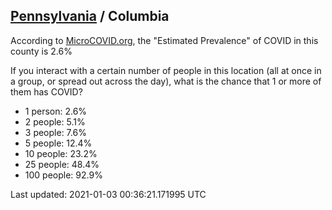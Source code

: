 
## [Pennsylvania](/united-states/pennsylvania) / Columbia

According to [MicroCOVID.org](http://microcovid.org),
the "Estimated Prevalence" of COVID in this county is 2.6%

If you interact with a certain number of people in this location
(all at once in a group, or spread out across the day), what is the chance that
1 or more of them has COVID?

- 1 person: 2.6%
- 2 people: 5.1%
- 3 people: 7.6%
- 5 people: 12.4%
- 10 people: 23.2%
- 25 people: 48.4%
- 100 people: 92.9%

Last updated: 2021-01-03 00:36:21.171995 UTC
